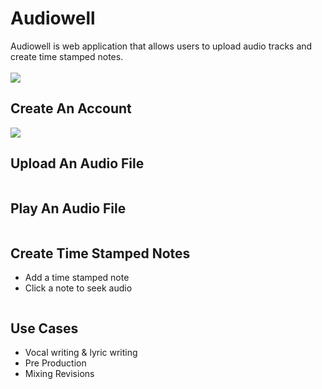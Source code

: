 <h1>Audiowell</h1>
Audiowell is web application that allows users to upload audio tracks and create time stamped notes. 
<br>
<br>
<img src="https://media.giphy.com/media/4No2qHJv7yX704IBxq/giphy.gif">

<h2>Create An Account</h2>
<img src="https://media.giphy.com/media/Z8lMXmwdcPWHQEp3eN/giphy.gif">

<h2>Upload An Audio File</h2>
<img src="">

<h2>Play An Audio File</h2>
<img src="">

<h2>Create Time Stamped Notes</h2>

* Add a time stamped note
* Click a note to seek audio

<img src="">

<h2>Use Cases</h2>

* Vocal writing & lyric writing
* Pre Production
* Mixing Revisions
